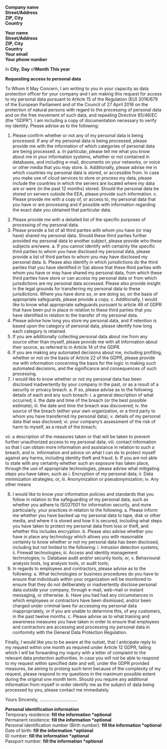 **Company name**    
**Street/Address**    
**ZIP, City**    
**Country**    

**Your name**    
**Street/Address**    
**ZIP, City**    
**Country**    
**Your email**    
**Your phone number**    

In​ **City**, **Day** of ​**Month** **This year**

**Requesting access to personal data**

To Whom It May Concern,
I am writing to you in your capacity as data protection officer for your company and I am making
this request for access to my personal data pursuant to Article 15 of the ​Regulation (EU)
2016/679 of the European Parliament and of the Council of 27 April 2016 on the protection of
natural persons with regard to the processing of personal data and on the free movement of such
data, and repealing Directive 95/46/EC​ (the “GDPR”).
I am including a copy of documentation necessary to verify my identity.
Please advise as to the following:

1. Please confirm whether or not any of my personal data is being processed. If any of
   my personal data is being processed, please provide me with the information of which
   categories of personal data are being processed.
   a. In particular, please tell me what you know about me in your information
   systems, whether or not contained in databases, and including e-mail, documents on
   your networks, or voice or other media that you may store.
   b. Additionally, please advise me in which countries my personal data is stored,
   or accessible from. In case you make use of cloud services to store or process my data,
   please include the countries in which the servers are located where my data are or were
   (in the past 12 months) stored. Should the personal data be stored on servers outside
   the EEA, please provide such information.
   c. Please provide me with a copy of, or access to, my personal data that you
   have or are processing and if possible with information regarding the exact date you
   obtained that particular data.

2) Please provide me with a detailed list of the specific purposes of processing of my
   personal data.
3) Please provide a list of all third parties with whom you have (or may have) shared my
   personal data. Should these third parties further provided my personal data to another subject,
   please provide who these subjects are/were.
   a. If you cannot identify with certainty the specific third parties to whom you
   have disclosed my personal data, please provide a list of third parties to whom you may
   have disclosed my personal data.
   b. Please also identify in which jurisdictions do the third parties that you have
   identified in 1(a) above that these third parties with whom you have or may have shared
   my personal data, from which these third parties have store or can access my personal
   data or from which jurisdictions are my personal data accessed. Please also provide
   insight in the legal grounds for transferring my personal data to these jurisdictions.
   Where you have done so, or are doing so, on the basis of appropriate safeguards,
   please provide a copy.
   c. Additionally, I would like to know what appropriate safeguards pursuant to
   article 46 of GDPR that have been put in place in relation to these third parties that you
   have identified in relation to the transfer of my personal data.
4) Please advise how long you store my personal data, and if retention is based upon
   the category of personal data, please identify how long each category is retained.
5) If you are additionally collecting personal data about me from any source other than
   myself, please provide me with all information about their source, as referred to in Article 14 of
   the GDPR.
6) If you are making any automated decisions about me, including profiling, whether or
   not on the basis of Article 22 of the GDPR, please provide me with information concerning the
   basis for the logic in making such automated decisions, and the significance and consequences
   of such processing.
7) I would like to know whether or not my personal data has been disclosed
   inadvertently by your company in the past, or as a result of a security or privacy breach.
   a. If so, please advise as to the following details of each and any such breach:
   i. a general description of what occurred;
   ii. the date and time of the breach (or the best possible estimate);
   iii. the date and time the breach was discovered;
   iv. the source of the breach (either your own organization, or a third
   party to whom you have transferred my personal data);
   v. details of my personal data that was disclosed;
   vi. your company’s assessment of the risk of harm to myself, as a result
   of the breach;

vii. a description of the measures taken or that will be taken to prevent
further unauthorized access to my personal data;
viii. contact information so that I can obtain more information and
assistance in relation to such a breach, and
ix. information and advice on what I can do to protect myself against
any harms, including identity theft and fraud.
b. If you are not able to state with any certainty whether such an exposure has
taken place, through the use of appropriate technologies, please advise what mitigating
steps you have taken, such as
i. Encryption of my personal data;
ii. Data minimization strategies; or,
iii. Anonymization or pseudonymization;
iv. Any other means

8. I would like to know your information policies and standards that you follow in relation
   to the safeguarding of my personal data, such as whether you adhere to ISO27001 for
   information security, and more particularly, your practices in relation to the following:
   a. Please inform me whether you have backed up my personal data to tape,
   disk or other media, and where it is stored and how it is secured, including what steps
   you have taken to protect my personal data from loss or theft, and whether this includes
   encryption.
   b. Please also advise whether you have in place any technology which allows
   you with reasonable certainty to know whether or not my personal data has been
   disclosed, including but not limited to the following:
   i. Intrusion detection systems;
   ii. Firewall technologies;
   iii. Access and identity management technologies;
   iv. Database audit and/or security tools; or,
   v. Behavioural analysis tools, log analysis tools, or audit tools;
9. In regards to employees and contractors, please advise as to the following:
   a. What technologies or business procedures do you have to ensure that
   individuals within your organization will be monitored to ensure that they do not
   deliberately or inadvertently disclose personal data outside your company, through
   e-mail, web-mail or instant messaging, or otherwise.
   b. Have you had had any circumstances in which employees or contractors
   have been dismissed, and/or been charged under criminal laws for accessing my
   personal data inappropriately, or if you are unable to determine this, of any customers, in
   the past twelve months.
   c. Please advise as to what training and awareness measures you have taken
   in order to ensure that employees and contractors are accessing and processing my
   personal data in conformity with the General Data Protection Regulation.

Finally, I would like you to be aware at the outset, that I anticipate reply to my request within one
month as required under Article 12 GDPR, failing which I will be forwarding my inquiry with a
letter of complaint to the relevant data protection authorities. In case you will not be able to
respond to my request within specified date and will, under the GDPR provided measures, be
aiming to prolong such term because of the complexity of my request, please respond to my
questions in the maximum possible extent during the original one month term. Should you
require any additional information from myself in order identify me as the subject of data being
processed by you, please contact me immediately.

Yours Sincerely,
..............................

**Personal identification information**    
Temporary residence: **fill the information \*optional**    
Permanent residence: **fill the information \*optional**    
Personal identification number (Birth number):​ **fill the information \*optional**    
Date of birth: **fill the information \*optional**    
ID number: **fill the information \*optional**    
Passport number: **fill the information \*optional**    
